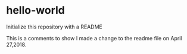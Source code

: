 # hello-world
Initialize this repository with a README

This is a comments to show I made a change to the readme file on April 27,2018.
